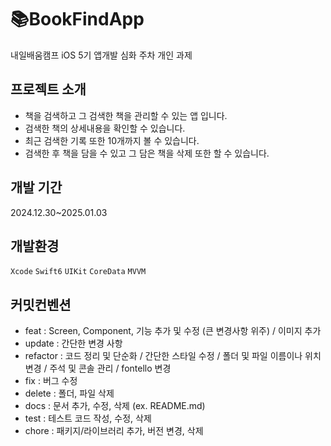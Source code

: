  # 📚BookFindApp
내일배움캠프 iOS 5기 앱개발 심화 주차 개인 과제

프로젝트 소개
------------
- 책을 검색하고 그 검색한 책을 관리할 수 있는 앱 입니다.
- 검색한 책의 상세내용을 확인할 수 있습니다.
- 최근 검색한 기록 또한 10개까지 볼 수 있습니다.
- 검색한 후 책을 담을 수 있고 그 담은 책을 삭제 또한 할 수 있습니다.

개발 기간
------------
2024.12.30~2025.01.03


개발환경
------------
`Xcode` `Swift6` `UIKit` `CoreData` `MVVM`


커밋컨벤션
-------------
- feat : Screen, Component, 기능 추가 및 수정 (큰 변경사항 위주) / 이미지 추가
- update : 간단한 변경 사항
- refactor : 코드 정리 및 단순화 / 간단한 스타일 수정 / 폴더 및 파일 이름이나 위치 변경 / 주석 및 콘솔 관리 / fontello 변경
- fix : 버그 수정
- delete : 폴더, 파일 삭제
- docs : 문서 추가, 수정, 삭제 (ex. README.md)
- test : 테스트 코드 작성, 수정, 삭제
- chore : 패키지/라이브러리 추가, 버전 변경, 삭제
